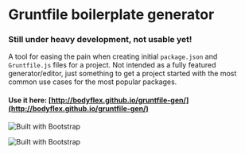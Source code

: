Gruntfile boilerplate generator
=============

### Still under heavy development, not usable yet!

A tool for easing the pain when creating initial `package.json` and `Gruntfile.js` files for a project. Not intended as a fully featured generator/editor, just something to get a project started with the most common use cases for the most popular packages.

#### Use it here: [http://bodyflex.github.io/gruntfile-gen/](http://bodyflex.github.io/gruntfile-gen/)


![Built with Bootstrap](http://pixel-cookers.github.io/built-with-badges/angular/angular-long-flat.png)

![Built with Bootstrap](http://pixel-cookers.github.io/built-with-badges/bootstrap/bootstrap-long-flat.png) 
